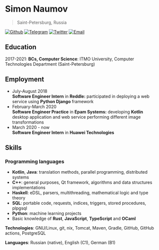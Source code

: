 # Simon Naumov

> Saint-Petersburg, Russia

[![Github](https://img.shields.io/badge/github-nothingelsematters-black?logo=github)](https://github.com/nothingelsematters)
[![Telegram](https://img.shields.io/badge/telegram-itsfuntofantasize-blue?logo=telegram)](https://t.me/itsfuntofantasize)
[![Twitter](https://img.shields.io/badge/twitter-imsickdontjudge-blue?logo=twitter)](https://twitter.com/imsickdontjudge)
[![Email](https://img.shields.io/badge/email-daretoodefy@gmail.com-red?logo=gmail)](mailto:daretoodefy@gmail.com)

## Education

2017-2021: **BCs, Computer Science**: ITMO University, Computer Technologies Department (Saint-Petersburg)

## Employment

- July-August 2018 \
  **Software Engineer Intern** in **Reddle:** participated in deploying a web service using **Python Django** framework
- February-March 2020 \
  **Software Engineer Practice** in **Epam Systems:** developing **Kotlin** desktop application and web service performing different image transformations
- March 2020 - now \
  **Software Engineer Intern** in **Huawei Technologies**

## Skills

### Programming languages

- **Kotlin**, **Java**: translation methods, parallel programming, distributed systems
- **C++**: general purposes, Qt framework, algorithms and data structures implementations
- **Haskell**: eDSL, parsers, multithreading, mathematical logic and type theory
- **SQL**: portable code, requests, indices, triggers, stored procedures, plpgsql
- **Python**: machine learning projects
- Basic knowledge of **Rust**, **JavaScript**, **TypeScript** and **OCaml**

**Technologies**: GNU/Linux, git, nix, Tomcat, Maven, Gradle, GitHub, GitHub actions, PostgreSQL

**Languages**: Russian (native), English (C1), German (B1)
